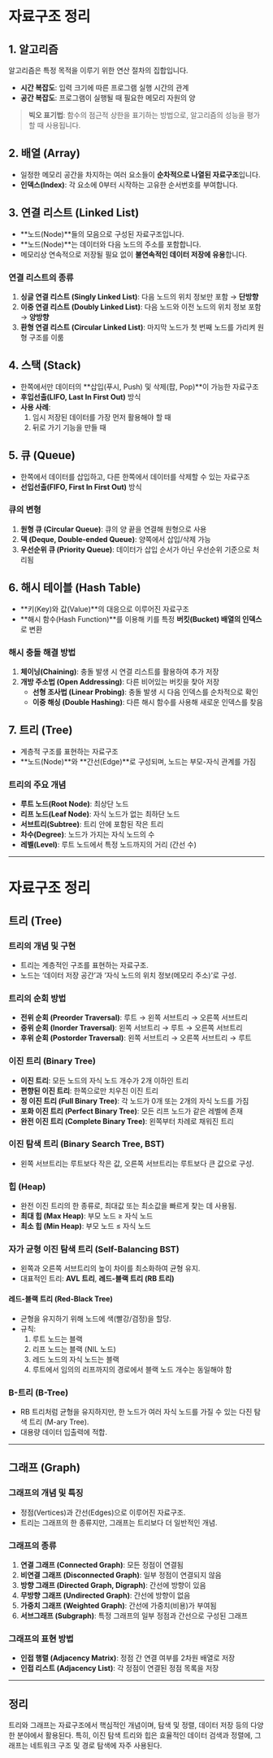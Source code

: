 # 자료구조 정리

## 1. 알고리즘
알고리즘은 특정 목적을 이루기 위한 연산 절차의 집합입니다.

- **시간 복잡도**: 입력 크기에 따른 프로그램 실행 시간의 관계
- **공간 복잡도**: 프로그램이 실행될 때 필요한 메모리 자원의 양

> **빅오 표기법**: 함수의 점근적 상한을 표기하는 방법으로, 알고리즘의 성능을 평가할 때 사용됩니다.

## 2. 배열 (Array)
- 일정한 메모리 공간을 차지하는 여러 요소들이 **순차적으로 나열된 자료구조**입니다.
- **인덱스(Index)**: 각 요소에 0부터 시작하는 고유한 순서번호를 부여합니다.

## 3. 연결 리스트 (Linked List)
- **노드(Node)**들의 모음으로 구성된 자료구조입니다.
- **노드(Node)**는 데이터와 다음 노드의 주소를 포함합니다.
- 메모리상 연속적으로 저장될 필요 없이 **불연속적인 데이터 저장에 유용**합니다.

### 연결 리스트의 종류
1. **싱글 연결 리스트 (Singly Linked List)**: 다음 노드의 위치 정보만 포함 → **단방향**
2. **이중 연결 리스트 (Doubly Linked List)**: 다음 노드와 이전 노드의 위치 정보 포함 → **양방향**
3. **환형 연결 리스트 (Circular Linked List)**: 마지막 노드가 첫 번째 노드를 가리켜 원형 구조를 이룸

## 4. 스택 (Stack)
- 한쪽에서만 데이터의 **삽입(푸시, Push) 및 삭제(팝, Pop)**이 가능한 자료구조
- **후입선출(LIFO, Last In First Out)** 방식
- **사용 사례**:
  1. 임시 저장된 데이터를 가장 먼저 활용해야 할 때
  2. 뒤로 가기 기능을 만들 때

## 5. 큐 (Queue)
- 한쪽에서 데이터를 삽입하고, 다른 한쪽에서 데이터를 삭제할 수 있는 자료구조
- **선입선출(FIFO, First In First Out)** 방식

### 큐의 변형
1. **원형 큐 (Circular Queue)**: 큐의 양 끝을 연결해 원형으로 사용
2. **덱 (Deque, Double-ended Queue)**: 양쪽에서 삽입/삭제 가능
3. **우선순위 큐 (Priority Queue)**: 데이터가 삽입 순서가 아닌 우선순위 기준으로 처리됨

## 6. 해시 테이블 (Hash Table)
- **키(Key)와 값(Value)**의 대응으로 이루어진 자료구조
- **해시 함수(Hash Function)**를 이용해 키를 특정 **버킷(Bucket) 배열의 인덱스**로 변환

### 해시 충돌 해결 방법
1. **체이닝(Chaining)**: 충돌 발생 시 연결 리스트를 활용하여 추가 저장
2. **개방 주소법 (Open Addressing)**: 다른 비어있는 버킷을 찾아 저장
   - **선형 조사법 (Linear Probing)**: 충돌 발생 시 다음 인덱스를 순차적으로 확인
   - **이중 해싱 (Double Hashing)**: 다른 해시 함수를 사용해 새로운 인덱스를 찾음

## 7. 트리 (Tree)
- 계층적 구조를 표현하는 자료구조
- **노드(Node)**와 **간선(Edge)**로 구성되며, 노드는 부모-자식 관계를 가짐

### 트리의 주요 개념
- **루트 노드(Root Node)**: 최상단 노드
- **리프 노드(Leaf Node)**: 자식 노드가 없는 최하단 노드
- **서브트리(Subtree)**: 트리 안에 포함된 작은 트리
- **차수(Degree)**: 노드가 가지는 자식 노드의 수
- **레벨(Level)**: 루트 노드에서 특정 노드까지의 거리 (간선 수)

---
# 자료구조 정리

## 트리 (Tree)

### 트리의 개념 및 구현
- 트리는 계층적인 구조를 표현하는 자료구조.
- 노드는 ‘데이터 저장 공간’과 ‘자식 노드의 위치 정보(메모리 주소)’로 구성.

### 트리의 순회 방법
- **전위 순회 (Preorder Traversal)**: 루트 → 왼쪽 서브트리 → 오른쪽 서브트리
- **중위 순회 (Inorder Traversal)**: 왼쪽 서브트리 → 루트 → 오른쪽 서브트리
- **후위 순회 (Postorder Traversal)**: 왼쪽 서브트리 → 오른쪽 서브트리 → 루트

### 이진 트리 (Binary Tree)
- **이진 트리**: 모든 노드의 자식 노드 개수가 2개 이하인 트리
- **편향된 이진 트리**: 한쪽으로만 치우친 이진 트리
- **정 이진 트리 (Full Binary Tree)**: 각 노드가 0개 또는 2개의 자식 노드를 가짐
- **포화 이진 트리 (Perfect Binary Tree)**: 모든 리프 노드가 같은 레벨에 존재
- **완전 이진 트리 (Complete Binary Tree)**: 왼쪽부터 차례로 채워진 트리

### 이진 탐색 트리 (Binary Search Tree, BST)
- 왼쪽 서브트리는 루트보다 작은 값, 오른쪽 서브트리는 루트보다 큰 값으로 구성.

### 힙 (Heap)
- 완전 이진 트리의 한 종류로, 최대값 또는 최소값을 빠르게 찾는 데 사용됨.
- **최대 힙 (Max Heap)**: 부모 노드 ≥ 자식 노드
- **최소 힙 (Min Heap)**: 부모 노드 ≤ 자식 노드

### 자가 균형 이진 탐색 트리 (Self-Balancing BST)
- 왼쪽과 오른쪽 서브트리의 높이 차이를 최소화하여 균형 유지.
- 대표적인 트리: **AVL 트리**, **레드-블랙 트리 (RB 트리)**

#### 레드-블랙 트리 (Red-Black Tree)
- 균형을 유지하기 위해 노드에 색(빨강/검정)을 할당.
- 규칙:
  1. 루트 노드는 블랙
  2. 리프 노드는 블랙 (NIL 노드)
  3. 레드 노드의 자식 노드는 블랙
  4. 루트에서 임의의 리프까지의 경로에서 블랙 노드 개수는 동일해야 함

### B-트리 (B-Tree)
- RB 트리처럼 균형을 유지하지만, 한 노드가 여러 자식 노드를 가질 수 있는 다진 탐색 트리 (M-ary Tree).
- 대용량 데이터 입출력에 적합.

---

## 그래프 (Graph)

### 그래프의 개념 및 특징
- 정점(Vertices)과 간선(Edges)으로 이루어진 자료구조.
- 트리는 그래프의 한 종류지만, 그래프는 트리보다 더 일반적인 개념.

### 그래프의 종류
1. **연결 그래프 (Connected Graph)**: 모든 정점이 연결됨
2. **비연결 그래프 (Disconnected Graph)**: 일부 정점이 연결되지 않음
3. **방향 그래프 (Directed Graph, Digraph)**: 간선에 방향이 있음
4. **무방향 그래프 (Undirected Graph)**: 간선에 방향이 없음
5. **가중치 그래프 (Weighted Graph)**: 간선에 가중치(비용)가 부여됨
6. **서브그래프 (Subgraph)**: 특정 그래프의 일부 정점과 간선으로 구성된 그래프

### 그래프의 표현 방법
- **인접 행렬 (Adjacency Matrix)**: 정점 간 연결 여부를 2차원 배열로 저장
- **인접 리스트 (Adjacency List)**: 각 정점이 연결된 정점 목록을 저장

---

## 정리
트리와 그래프는 자료구조에서 핵심적인 개념이며, 탐색 및 정렬, 데이터 저장 등의 다양한 분야에서 활용된다. 특히, 이진 탐색 트리와 힙은 효율적인 데이터 검색과 정렬에, 그래프는 네트워크 구조 및 경로 탐색에 자주 사용된다.



